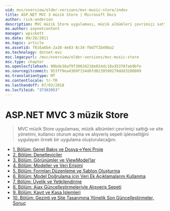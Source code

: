 ```yaml
---
uid: mvc/overview/older-versions/mvc-music-store/index
title: ASP.NET MVC 3 müzik Store | Microsoft Docs
author: rick-anderson
description: MVC müzik Store uygulaması, müzik albümleri çevrimiçi sattığı ve kullanıcı oturum açma, site yönetimi uygulayan örnek bir uygulama oluşturmak nasıl bir...
ms.author: aspnetcontent
manager: wpickett
ms.date: 09/28/2011
ms.topic: article
ms.assetid: f016a6b4-2a38-4e83-8c34-f6d7f2b49ba2
ms.technology: dotnet-mvc
msc.legacyurl: /mvc/overview/older-versions/mvc-music-store
msc.type: chapter
ms.openlocfilehash: 90bde36af9f30634218e024dc18a35376fab9bfe
ms.sourcegitcommit: 953ff9ea4369f154d6fd0239599279ddd3280009
ms.translationtype: MT
ms.contentlocale: tr-TR
ms.lasthandoff: 07/03/2018
ms.locfileid: "37363953"
---
```

<a name="aspnet-mvc-3-music-store"></a>ASP.NET MVC 3 müzik Store
====================
> MVC müzik Store uygulaması, müzik albümleri çevrimiçi sattığı ve site yönetimi, kullanıcı oturum açma ve alışveriş sepeti işlevselliğini uygulayan örnek bir uygulama oluşturulacağını.


- [1. Bölüm: Genel Bakış ve Dosya->Yeni Proje](mvc-music-store-part-1.md)
- [2. Bölüm: Denetleyiciler](mvc-music-store-part-2.md)
- [3. Bölüm: Görünümler ve ViewModel’lar](mvc-music-store-part-3.md)
- [4. Bölüm: Modeller ve Veri Erişimi](mvc-music-store-part-4.md)
- [5. Bölüm: Formları Düzenleme ve Şablon Oluşturma](mvc-music-store-part-5.md)
- [6. Bölüm: Model Doğrulama için Veri Ek Açıklamalarını Kullanma](mvc-music-store-part-6.md)
- [7. Bölüm: Üyelik ve Yetkilendirme](mvc-music-store-part-7.md)
- [8. Bölüm: Ajax Güncelleştirmeleriyle Alışveriş Sepeti](mvc-music-store-part-8.md)
- [9. Bölüm: Kayıt ve Kasa İşlemleri](mvc-music-store-part-9.md)
- [10. Bölüm: Gezinti ve Site Tasarımına Yönelik Son Güncelleştirmeler, Sonuç](mvc-music-store-part-10.md)
